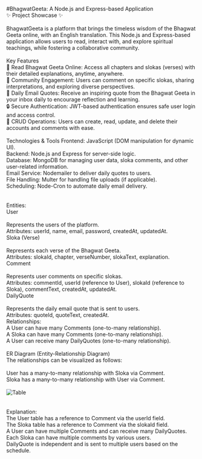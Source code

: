 #BhagwatGeeta: A Node.js and Express-based Application<br>
✨ Project Showcase ✨<br>
<br>
BhagwatGeeta is a platform that brings the timeless wisdom of the Bhagwat Geeta online, with an English translation. This Node.js and Express-based application allows users to read, interact with, and explore spiritual teachings, while fostering a collaborative community.<br>
<br>
Key Features<br>
📖 Read Bhagwat Geeta Online: Access all chapters and slokas (verses) with their detailed explanations, anytime, anywhere.<br>
💬 Community Engagement: Users can comment on specific slokas, sharing interpretations, and exploring diverse perspectives.<br>
📩 Daily Email Quotes: Receive an inspiring quote from the Bhagwat Geeta in your inbox daily to encourage reflection and learning.<br>
🔒 Secure Authentication: JWT-based authentication ensures safe user login and access control.<br>
💾 CRUD Operations: Users can create, read, update, and delete their accounts and comments with ease.<br>
<br>
Technologies & Tools
Frontend: JavaScript (DOM manipulation for dynamic UI).<br>
Backend: Node.js and Express for server-side logic.<br>
Database: MongoDB for managing user data, sloka comments, and other user-related information.<br>
Email Service: Nodemailer to deliver daily quotes to users.<br>
File Handling: Multer for handling file uploads (if applicable).<br>
Scheduling: Node-Cron to automate daily email delivery.<br>
<br>
<br>
Entities:<br>
User<br>
<br>
Represents the users of the platform.<br>
Attributes: userId, name, email, password, createdAt, updatedAt.<br>
Sloka (Verse)<br>
<br>
Represents each verse of the Bhagwat Geeta.<br>
Attributes: slokaId, chapter, verseNumber, slokaText, explanation.<br>
Comment<br>
<br>
Represents user comments on specific slokas.<br>
Attributes: commentId, userId (reference to User), slokaId (reference to Sloka), commentText, createdAt, updatedAt.<br>
DailyQuote<br>
<br>
Represents the daily email quote that is sent to users.<br>
Attributes: quoteId, quoteText, createdAt.<br>
Relationships:<br>
A User can have many Comments (one-to-many relationship).<br>
A Sloka can have many Comments (one-to-many relationship).<br>
A User can receive many DailyQuotes (one-to-many relationship).<br>
<br>
ER Diagram (Entity-Relationship Diagram)<br>
The relationships can be visualized as follows:<br>
<br>
User has a many-to-many relationship with Sloka via Comment.<br>
Sloka has a many-to-many relationship with User via Comment.<br>
<br>
![Table](https://github.com/user-attachments/assets/6a3c76b0-ed98-4fe5-857d-1a238b223d38)<br>
<br>
<br>
Explanation:<br>
The User table has a reference to Comment via the userId field.<br>
The Sloka table has a reference to Comment via the slokaId field.<br>
A User can have multiple Comments and can receive many DailyQuotes.<br>
Each Sloka can have multiple comments by various users.<br>
DailyQuote is independent and is sent to multiple users based on the schedule.<br>
